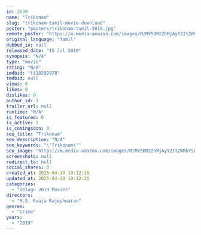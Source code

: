 ```yaml
---
id: 2639
name: "Trikonam"
slug: "trikonam-tamil-movie-download"
poster: "posters/trikonam-tamil-2019.jpg"
remote_poster: "https://m.media-amazon.com/images/M/MV5BM2ZhMjAyY2ItZWRkYS00YjIxLWEyMDAtNDI3NTQzNjEyYzRjXkEyXkFqcGdeQXVyNTg0MjA2MzU@._V1_SX300.jpg"
original_language: "Tamil"
dubbed_in: null
released_date: "15 Jul 2019"
synopsis: "N/A"
type: "movie"
rating: "N/A"
imdbid: "tt10292978"
tmdbid: null
views: 0
likes: 0
dislikes: 0
author_id: 1
trailer_url: null
runtime: "N/A"
is_featured: 0
is_active: 1
is_comingsoon: 0
seo_title: "Trikonam"
seo_description: "N/A"
seo_keywords: "\"Trikonam\""
seo_image: "https://m.media-amazon.com/images/M/MV5BM2ZhMjAyY2ItZWRkYS00YjIxLWEyMDAtNDI3NTQzNjEyYzRjXkEyXkFqcGdeQXVyNTg0MjA2MzU@._V1_SX300.jpg"
screenshots: null
redirect_to: null
social_shares: 0
created_at: 2025-04-10 19:12:16
updated_at: 2025-04-10 19:12:16
categories:
  - "Telugu 2019 Movies"
directors:
  - "M.S. Raaja Rajeshwaran"
genres:
  - "Crime"
years:
  - "2019"
---
```

